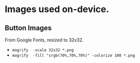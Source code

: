 # Images used on-device.

## Button Images

From Google Fonts, resized to 32x32.

* `mogrify  -scale 32x32 *.png`
* `mogrify  -fill "srgb(70%,70%,70%)" -colorize 100 *.png`
